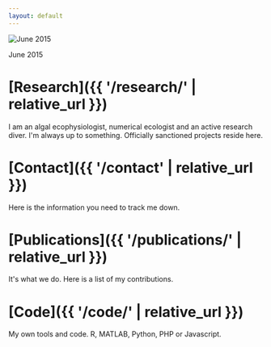 ```yaml
---
layout: default
---
```


<div class="card float-sm-right mx-2" style="max-width: 15rem;">
  <img class="card-img-top" src="{{ "/images/mug_shot.jpg" | relative_url}}" alt="June 2015">
  <div class="card-body">
    <p class="card-text text-center">June 2015</p>
  </div>
</div>

# [Research]({{ '/research/' | relative_url }})

I am an algal ecophysiologist, numerical ecologist and an active research diver.  I'm always up to something. Officially sanctioned projects reside here.

# [Contact]({{ '/contact' | relative_url }})
Here is the information you need to track me down.

# [Publications]({{ '/publications/' | relative_url }})
It's what we do. Here is a list of my contributions.  

# [Code]({{ '/code/' | relative_url }})
My own tools and code. R, MATLAB, Python, PHP or Javascript.
